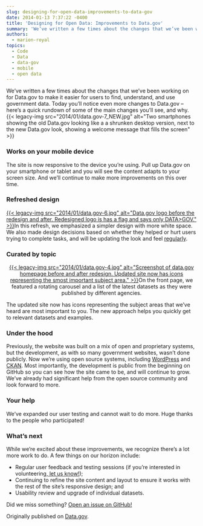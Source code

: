 ```yaml
---
slug: designing-for-open-data-improvements-to-data-gov
date: 2014-01-13 7:37:22 -0400
title: 'Designing for Open Data: Improvements to Data.gov'
summary: 'We’ve written a few times about the changes that we’ve been working on for Data.gov to make it easier for users to find, understand, and use government data. Today you’ll notice even more changes to Data.gov &ndash; here’s a quick rundown of some of the main changes you’ll see, and why.'
authors:
  - marion-royal
topics:
  - Code
  - Data
  - data-gov
  - mobile
  - open data
---
```


We’ve written a few times about the changes that we’ve been working on for Data.gov to make it easier for users to find, understand, and use government data. Today you’ll notice even more changes to Data.gov – here’s a quick rundown of some of the main changes you’ll see, and why.{{< legacy-img src="2014/01/data.gov-7_NEW.jpg" alt="Two smartphones showing the old Data.gov looking like a a shrunken desktop version, next to the new Data.gov look, showing a welcome message that fills the screen" >}}

### **Works on your mobile device**

<p style="text-align: left">
  The site is now responsive to the device you’re using. Pull up Data.gov on your smartphone or tablet and you will see the content adapts to your screen size. And we’ll continue to make more improvements on this over time.
</p>

### **Refreshed design**

<p style="text-align: left">
  <a href="https://s3.amazonaws.com/digitalgov/_legacy-img/2014/01/data.gov-6.jpg">{{< legacy-img src="2014/01/data.gov-6.jpg" alt="Data.gov logo before the redesign and after. Redesigned logo is has a flag and says only DATA>GOV." >}}</a>In this refresh, we emphasized a simpler design with more white space. We also made design decisions based on whether they helped or hurt users trying to complete tasks, and will be updating the look and feel <a href="https://github.com/GSA/data.gov">regularly</a>.
</p>

### **Curated by topic**

<p style="text-align: center">
  <a href="https://s3.amazonaws.com/digitalgov/_legacy-img/2014/01/data.gov-4.jpg">{{< legacy-img src="2014/01/data.gov-4.jpg" alt="Screenshot of data.gov homepage before and after redesign. Updated site now has icons representing the smost important subject area." >}}</a>On the front page, we featured a rotating carousel and a list of the latest datasets as they were published by different agencies.
</p>

The updated site now has icons representing the subject areas that we’ve heard are most important to you. The new approach helps you quickly get to relevant datasets and examples.

### **Under the hood**

Previously, the website was built on a mix of open and proprietary systems, but the development, as with so many government websites, wasn’t done publicly. Now we’re using open source systems, including <a href="http://wordpress.org/" rel="external">WordPress</a> and <a href="http://ckan.org/" rel="external">CKAN</a>. Most importantly, the development is public from the beginning on GitHub so you can see how the site came to be, and will continue to grow. We’ve already had significant help from the open source community and look forward to more.

### **Your help**

We’ve expanded our user testing and cannot wait to do more. Huge thanks to the people who participated!

### **What’s next**

While we’re excited about these improvements, we recognize there’s a lot more work to do. A few things on our horizon include:

  * Regular user feedback and testing sessions (if you’re interested in volunteering,[ let us know!](http://www.data.gov/contact));
  * Continuing to refine the site content and layout to ensure it works with the rest of the site’s responsive design; and
  * Usability review and upgrade of individual datasets.

Did we miss something? [Open an issue on GitHub!](https://github.com/GSA/data.gov/issues?state=open)

Originally published on <a href="http://www.data.gov/" target="_blank">Data.gov</a>.
